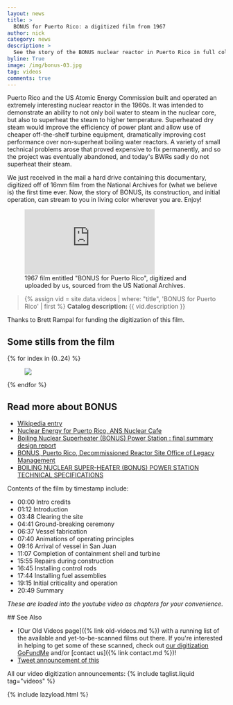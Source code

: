 ```yaml
---
layout: news
title: >
  BONUS for Puerto Rico: a digitized film from 1967
author: nick
category: news
description: >
  See the story of the BONUS nuclear reactor in Puerto Rico in full color.
byline: True
image: /img/bonus-03.jpg
tag: videos
comments: true
---
```


<div class="row">
<div class="col-md-8" markdown="1">

Puerto Rico and the US Atomic Energy Commission built and operated an extremely
interesting nuclear reactor in the 1960s. It was intended to demonstrate an
ability to not only boil water to steam in the nuclear core, but also to
superheat the steam to higher temperature. Superheated dry steam would improve
the efficiency of power plant and allow use of cheaper off-the-shelf turbine
equipment, dramatically improving cost performance over non-superheat boiling
water reactors. A variety of small technical problems arose that proved
expensive to fix permanently, and so the project was eventually abandoned, and
today's BWRs sadly do not superheat their steam.

We just received in the mail a hard drive containing this documentary, digitized off
of 16mm film from the National Archives for (what we believe is) the first time
ever. Now, the story of BONUS, its construction, and initial operation, can
stream to you in living color wherever you are. Enjoy!

<figure>
<div class="ratio ratio-16x9">
<iframe src="https://www.youtube.com/embed/yRYfUsY5W8o?si=8NOIyCMyoPpDCzIK" title="BONUS for Puerto Rico" 
frameborder="0" allow="accelerometer; autoplay; clipboard-write;
encrypted-media; gyroscope; picture-in-picture; web-share"
allowfullscreen></iframe>
</div>
<figcaption markdown="1">1967 film entitled "BONUS for Puerto Rico", digitized
and uploaded by us, sourced from the US National Archives. 
</figcaption>
</figure>

<blockquote class="blockquote">
{% assign vid = site.data.videos | where: "title", 'BONUS for Puerto Rico' | first %}
<b>Catalog description: </b> {{ vid.description }}
</blockquote>

Thanks to Brett Rampal for funding the digitization of this film.

</div></div>

<div class="row">
<div class="col-md-12" markdown="1">

## Some stills from the film

<div class="row">
 {% for index in (0..24) %} 
  <div class="col col-xl-4 col-lg-6 col-md-8 col-sm-12 col-12 p-0">
    <figure class="figure">
      <a
        href="/img/bonus-{{index| prepend: '00' | slice: -2, 2 }}.jpg"
      >
        <img
          src="/img/bonus-{{index | prepend: '00' | slice: -2, 2 }}.jpg"
          class="img-fluid"
        />
      </a>
    </figure>
  </div>
 {% endfor %}
  </div>
</div>
</div>

<div class="row">
<div class="col-md-8" markdown="1">

## Read more about BONUS

- [Wikipedia entry](https://en.wikipedia.org/wiki/Boiling_Nuclear_Superheater_Reactor_Facility)
- [Nuclear Energy for Puerto Rico, ANS Nuclear Cafe](https://www.ans.org/news/article-1818/nuclear-energy-for-puerto-rico/)
- [Boiling Nuclear Superheater (BONUS) Power Station : final summary design report](https://babel.hathitrust.org/cgi/pt?id=mdp.39015095034941&view=1up&seq=1)
- [BONUS, Puerto Rico, Decommissioned Reactor Site Office of Legacy Management](https://www.energy.gov/lm/bonus-puerto-rico-decommissioned-reactor-site)
- [BOILING NUCLEAR SUPER-HEATER (BONUS) POWER STATION TECHNICAL SPECIFICATIONS](https://doi.org/10.2172/4768881)

Contents of the film by timestamp include:

- 00:00 Intro credits
- 01:12 Introduction
- 03:48 Clearing the site
- 04:41 Ground-breaking ceremony
- 06:37 Vessel fabrication
- 07:40 Animations of operating principles
- 09:16 Arrival of vessel in San Juan
- 11:07 Completion of containment shell and turbine
- 15:55 Repairs during construction
- 16:45 Installing control rods
- 17:44 Installing fuel assemblies
- 19:15 Initial criticality and operation
- 20:49 Summary

_These are loaded into the youtube video as chapters for your convenience._

</div>
</div>

<div class="row">
<div class="col-md-8" markdown="1">
## See Also

- [Our Old Videos page]({% link old-videos.md %}) with a running list of the
  available and yet-to-be-scanned films out there. If you're interested in helping
  to get some of these scanned, check out [our digitization
  GoFundMe](https://www.gofundme.com/f/the-digitization-of-old-nuclear-energy-videos)
  and/or [contact us]({% link contact.md %})!
- [Tweet announcement of this](https://twitter.com/whatisnuclear/status/1679261517571850240)

All our video digitization announcements:
{% include taglist.liquid tag="videos" %}

</div></div>

{% include lazyload.html %}
